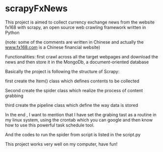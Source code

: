 scrapyFxNews
============

This project is aimed to collect currency exchange news from the website fx168 with scrapy, 
an open source web crawling framework written in Python

(note: some of the comments are written in Chinese and actually the www.fx168.com is a Chinese financial website)

Functionalities: first crawl across all the target webpages and download the news and then store it in the
MongoDb, a document-oriented database

Basically the project is following the structure of Scrapy:

first create the Item() class which defines contents to be collected

Second create the spider class which realize the process of content grabbing

third create the pipeline class which define the way data is stored

In the end , I want to mention that I have set the grabing tast as a routine in my linux system, using the crontab
which you can google and then know  how to use this powerful task schedule tool.

And the codes to run the spider from script is listed in the script.py

This project works very well on my computer, have fun!
